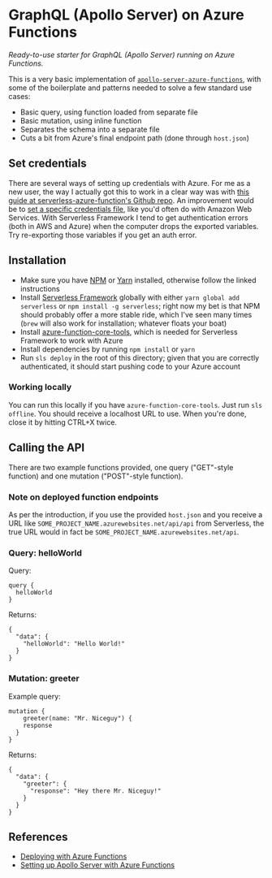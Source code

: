# GraphQL (Apollo Server) on Azure Functions

_Ready-to-use starter for GraphQL (Apollo Server) running on Azure Functions._

This is a very basic implementation of [`apollo-server-azure-functions`](https://github.com/apollographql/apollo-server/tree/master/packages/apollo-server-azure-functions), with some of the boilerplate and patterns needed to solve a few standard use cases:

- Basic query, using function loaded from separate file
- Basic mutation, using inline function
- Separates the schema into a separate file
- Cuts a bit from Azure's final endpoint path (done through `host.json`)

## Set credentials

There are several ways of setting up credentials with Azure. For me as a new user, the way I actually got this to work in a clear way was with [this guide at serverless-azure-function's Github repo](https://github.com/serverless/serverless-azure-functions#advanced-authentication). An improvement would be to [set a specific credentials file](https://dev.to/azure/setting-up-the-azure-credentials-file-41o3), like you'd often do with Amazon Web Services. With Serverless Framework I tend to get authentication errors (both in AWS and Azure) when the computer drops the exported variables. Try re-exporting those variables if you get an auth error.

## Installation

- Make sure you have [NPM](https://www.npmjs.com/get-npm) or [Yarn](https://yarnpkg.com/en/docs/getting-started) installed, otherwise follow the linked instructions
- Install [Serverless Framework](https://serverless.com) globally with either `yarn global add serverless` or `npm install -g serverless`; right now my bet is that NPM should probably offer a more stable ride, which I've seen many times (`brew` will also work for installation; whatever floats your boat)
- Install [azure-function-core-tools](https://github.com/Azure/azure-functions-core-tools), which is needed for Serverless Framework to work with Azure
- Install dependencies by running `npm install` or `yarn`
- Run `sls deploy` in the root of this directory; given that you are correctly authenticated, it should start pushing code to your Azure account

### Working locally

You can run this locally if you have `azure-function-core-tools`. Just run `sls offline`. You should receive a localhost URL to use. When you're done, close it by hitting CTRL+X twice.

## Calling the API

There are two example functions provided, one query ("GET"-style function) and one mutation ("POST"-style function).

### Note on deployed function endpoints

As per the introduction, if you use the provided `host.json` and you receive a URL like `SOME_PROJECT_NAME.azurewebsites.net/api/api` from Serverless, the true URL would in fact be `SOME_PROJECT_NAME.azurewebsites.net/api`.

### Query: helloWorld

Query:

```
query {
  helloWorld
}

```

Returns:

```
{
  "data": {
    "helloWorld": "Hello World!"
  }
}
```

### Mutation: greeter

Example query:

```
mutation {
	greeter(name: "Mr. Niceguy") {
    response
  }
}
```

Returns:

```
{
  "data": {
    "greeter": {
      "response": "Hey there Mr. Niceguy!"
    }
  }
}
```

## References

- [Deploying with Azure Functions](https://www.apollographql.com/docs/apollo-server/deployment/azure-functions/#sample-code)
- [Setting up Apollo Server with Azure Functions](https://www.apollographql.com/docs/apollo-server/v1/servers/azure-functions/)
